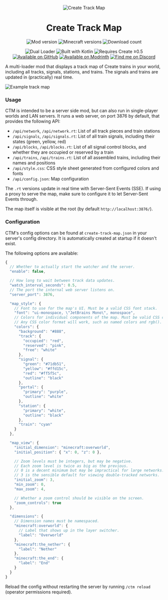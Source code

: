<p align="center">
  <img src="https://raw.githubusercontent.com/gist/jenchanws/44291eb9435be4fc46be1b8661ae4406/raw/5498836314b52ffab4ab2170c5b7be9006a365e2/ctm.svg" alt="Create Track Map">
</p>
<h1 align="center">
Create Track Map
</h1>
<p align="center">
<img alt="Mod version" src="https://img.shields.io/modrinth/v/gxoNIjg6"/>
<img alt="Minecraft versions" src="https://img.shields.io/badge/minecraft-1.18.2%20•%201.19.2-blue"/>
<img alt="Download count" src="https://img.shields.io/modrinth/dt/gxoNIjg6"/>
</p>
<p align="center">
<img alt="Dual Loader" src="https://raw.githubusercontent.com/gist/jenchanws/842eee8428e1e0aec20de4594878156a/raw/0dbefc2fcbec362d14f1689acb807183ceffdbe1/dual-loader.svg"/>
<img alt="Built with Kotlin" src="https://raw.githubusercontent.com/gist/jenchanws/842eee8428e1e0aec20de4594878156a/raw/1fc7a8dfba76460bedba7fa0b5516b917815e39c/kotlin.svg"/>
<img alt="Requires Create ≥0.5" src="https://raw.githubusercontent.com/gist/jenchanws/842eee8428e1e0aec20de4594878156a/raw/522a26e2c91cbafab79ddbbc6d942f1720249a8c/create-0.5.svg"/>
<a href="https://github.com/jenchanws/create-track-map"><img alt="Available on GitHub" src="https://raw.githubusercontent.com/gist/jenchanws/842eee8428e1e0aec20de4594878156a/raw/0dbefc2fcbec362d14f1689acb807183ceffdbe1/github.svg"/></a>
<a href="https://modrinth.com/mod/create-track-map"><img alt="Available on Modrinth" src="https://raw.githubusercontent.com/gist/jenchanws/842eee8428e1e0aec20de4594878156a/raw/0dbefc2fcbec362d14f1689acb807183ceffdbe1/modrinth.svg"/></a>
<a href="https://smp.littlechasiu.com/discord"><img alt="Find me on Discord" src="https://raw.githubusercontent.com/gist/jenchanws/842eee8428e1e0aec20de4594878156a/raw/0dbefc2fcbec362d14f1689acb807183ceffdbe1/discord.svg"/></a>
</p>

A multi-loader mod that displays a track map of Create trains in your world,
including all tracks, signals, stations, and trains. The signals and
trains are updated in (practically) real time.

![Example track 
map](https://cdn.modrinth.com/data/gxoNIjg6/images/8aa58af4ca9cc459a84ce492770a92e358cd2714.gif)

### Usage

CTM is intended to be a server side mod, but can also run in single-player worlds and LAN servers. It runs a web server, on port 3876 by default, that provides the following API:

- `/api/network`, `/api/network.rt`: List of all track pieces and train stations
- `/api/signals`, `/api/signals.rt`: List of all train signals, including their states
  (green, yellow, red)
- `/api/blocks`, `/api/blocks.rt`: List of all signal control blocks, and whether they are occupied or reserved by a train
- `/api/trains`, `/api/trains.rt`: List of all assembled trains, including their names and
  positions
- `/api/style.css`: CSS style sheet generated from configured colors and fonts
- `/api/config.json`: Map configuration

The `.rt` versions update in real time with Server-Sent Events (SSE). If using a proxy to serve the map, make sure to configure it to let Server-Sent Events through.

The map itself is visible at the root (by default `http://localhost:3876/`).

### Configuration

CTM's config options can be found at `create-track-map.json` in your server's config directory. It is automatically created at startup if it doesn't exist.

The following options are available:

```js
{
  // Whether to actually start the watcher and the server.
  "enable": false,

  // How long to wait between track data updates.
  "watch_interval_seconds": 0.5,
  // The port the internal web server listens on.
  "server_port": 3876,

  "map_style": {
    // Font to use for the map's UI. Must be a valid CSS font stack.
    "font": "ui-monospace, \"JetBrains Mono\", monospace",
    // Colors for individual components of the map. Must be valid CSS colors.
    // Any CSS color format will work, such as named colors and rgb().
    "colors": {
      "background": "#888",
      "track": {
        "occupied": "red",
        "reserved": "pink",
        "free": "white"
      },
      "signal": {
        "green": "#71db51",
        "yellow": "#ffd15c",
        "red": "#ff5f5c",
        "outline": "black"
      },
      "portal": {
        "primary": "purple",
        "outline": "white"
      },
      "station": {
        "primary": "white",
        "outline": "black"
      },
      "train": "cyan"
    }
  },

  "map_view": {
    "initial_dimension": "minecraft:overworld",
    "initial_position": { "x": 0, "z": 0 },

    // Zoom levels must be integers, but may be negative.
    // Each zoom level is twice as big as the previous.
    // 0 is a decent minimum but may be impractical for large networks.
    // 3 is the sensible default for viewing double-tracked networks.
    "initial_zoom": 3,
    "min_zoom": 0,
    "max_zoom": 4,

    // Whether a zoom control should be visible on the screen.
    "zoom_controls": true
  },

  "dimensions": {
    // Dimension names must be namespaced.
    "minecraft:overworld": {
      // Label that shows up in the layer switcher.
      "label": "Overworld"
    },
    "minecraft:the_nether": {
      "label": "Nether"
    },
    "minecraft:the_end": {
      "label": "End"
    }
  }
}
```

Reload the config without restarting the server by running `/ctm reload` (operator permissions required).
